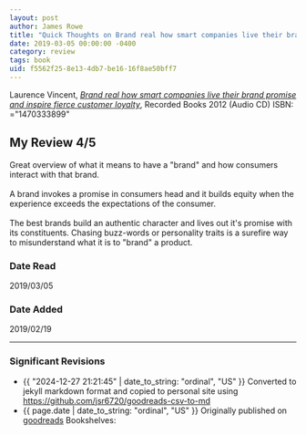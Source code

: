 ```yaml
---
layout: post
author: James Rowe
title: "Quick Thoughts on Brand real how smart companies live their brand promise and inspire fierce customer loyalty"
date: 2019-03-05 00:00:00 -0400
category: review
tags: book 
uid: f5562f25-8e13-4db7-be16-16f8ae50bff7
---
```


Laurence Vincent, *[Brand real how smart companies live their brand promise and inspire fierce customer loyalty](https://www.goodreads.com/book/show/44066463)*,  Recorded Books 2012 (Audio CD) ISBN: ="1470333899"

## My Review 4/5

Great overview of what it means to have a "brand" and how consumers interact with that brand.<br/><br/>A brand invokes a promise in consumers head and it builds equity when the experience exceeds the expectations of the consumer.<br/><br/>The best brands build an authentic character and lives out it's promise with its constituents. Chasing buzz-words or personality traits is a surefire way to misunderstand what it is to "brand" a product.

### Date Read
2019/03/05

### Date Added
2019/02/19

---

### Significant Revisions

- {{ "2024-12-27 21:21:45" | date_to_string: "ordinal", "US" }} Converted to jekyll markdown format and copied to personal site using <https://github.com/jsr6720/goodreads-csv-to-md>
- {{ page.date | date_to_string: "ordinal", "US" }} Originally published on [goodreads](https://www.goodreads.com) Bookshelves: 